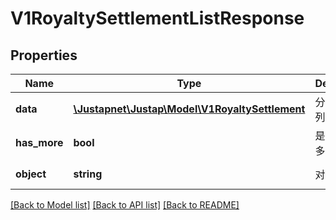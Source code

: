 # V1RoyaltySettlementListResponse

## Properties
Name | Type | Description | Notes
------------ | ------------- | ------------- | -------------
**data** | [**\Justapnet\Justap\Model\V1RoyaltySettlement**](V1RoyaltySettlement.md) | 分账结算单列表 | 
**has_more** | **bool** | 是否还有更多 | 
**object** | **string** | 对象类型 | [default to 'RoyaltySettlementList']

[[Back to Model list]](../README.md#documentation-for-models) [[Back to API list]](../README.md#documentation-for-api-endpoints) [[Back to README]](../README.md)


